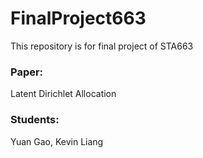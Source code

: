 # FinalProject663
This repository is for final project of STA663
### Paper: 
Latent Dirichlet Allocation

### Students:
Yuan Gao, Kevin Liang
